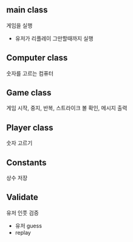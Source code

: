 ## main class
게임을 실행
- 유저가 리플레이 그만할때까지 실행
## Computer class
숫자를 고르는 컴퓨터

## Game class
게임 시작, 중지, 반복, 스트라이크 볼 확인, 메시지 출력
## Player class
숫자 고르기
## Constants
상수 저장
## Validate
유저 인풋 검증
- 유저 guess
- replay